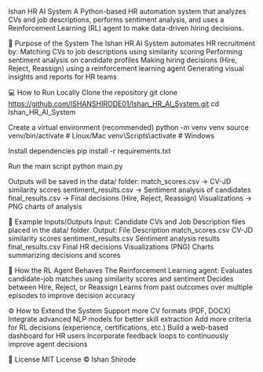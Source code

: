 Ishan HR AI System
A Python-based HR automation system that analyzes CVs and job descriptions, performs sentiment analysis, and uses a Reinforcement Learning (RL) agent to make data-driven hiring decisions.

🚀 Purpose of the System
The Ishan HR AI System automates HR recruitment by:
Matching CVs to job descriptions using similarity scoring
Performing sentiment analysis on candidate profiles
Making hiring decisions (Hire, Reject, Reassign) using a reinforcement learning agent
Generating visual insights and reports for HR teams

💻 How to Run Locally
Clone the repository
git clone https://github.com/ISHANSHIRODE01/Ishan_HR_AI_System.git
cd Ishan_HR_AI_System

Create a virtual environment (recommended)
python -m venv venv
source venv/bin/activate      # Linux/Mac
venv\Scripts\activate         # Windows


Install dependencies
pip install -r requirements.txt


Run the main script
python main.py


Outputs will be saved in the data/ folder:
match_scores.csv → CV-JD similarity scores
sentiment_results.csv → Sentiment analysis of candidates
final_results.csv → Final decisions (Hire, Reject, Reassign)
Visualizations → PNG charts of analysis

📂 Example Inputs/Outputs
Input: Candidate CVs and Job Description files placed in the data/ folder.
Output:
File	Description
match_scores.csv	CV-JD similarity scores
sentiment_results.csv	Sentiment analysis results
final_results.csv	Final HR decisions
Visualizations (PNG)	Charts summarizing decisions and scores

🤖 How the RL Agent Behaves
The Reinforcement Learning agent:
Evaluates candidate-job matches using similarity scores and sentiment
Decides between Hire, Reject, or Reassign
Learns from past outcomes over multiple episodes to improve decision accuracy

⚙️ How to Extend the System
Support more CV formats (PDF, DOCX)
Integrate advanced NLP models for better skill extraction
Add more criteria for RL decisions (experience, certifications, etc.)
Build a web-based dashboard for HR users
Incorporate feedback loops to continuously improve agent decisions

📌 License
MIT License © Ishan Shirode
